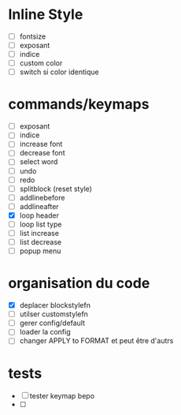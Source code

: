 # Inline Style

- [ ] fontsize
- [ ] exposant
- [ ] indice
- [ ] custom color
- [ ] switch si color identique

# commands/keymaps

- [ ] exposant
- [ ] indice
- [ ] increase font
- [ ] decrease font
- [ ] select word
- [ ] undo
- [ ] redo
- [ ] splitblock (reset style)
- [ ] addlinebefore
- [ ] addlineafter
- [x] loop header
- [ ] loop list type
- [ ] list increase
- [ ] list decrease
- [ ] popup menu

# organisation du code

- [x] deplacer blockstylefn
- [ ] utilser customstylefn
- [ ] gerer config/default
- [ ] loader la config
- [ ] changer APPLY to FORMAT et peut être d'autrs

# tests

- [ ] tester keymap bepo
- [ ]
